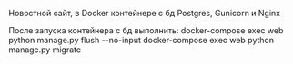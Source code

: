 Новостной сайт, в Docker контейнере с бд Postgres, 
Gunicorn и Nginx

После запуска контейнера с бд выполнить:
docker-compose exec web python manage.py flush --no-input
docker-compose exec web python manage.py migrate 